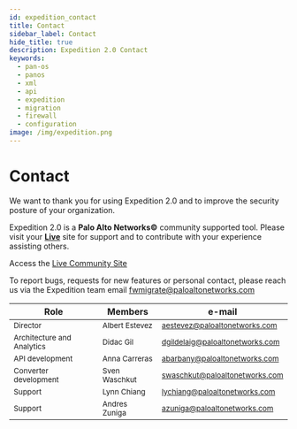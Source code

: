 ```yaml
---
id: expedition_contact
title: Contact
sidebar_label: Contact
hide_title: true
description: Expedition 2.0 Contact
keywords:
  - pan-os
  - panos
  - xml
  - api
  - expedition
  - migration
  - firewall
  - configuration
image: /img/expedition.png
---
```


# Contact
We want to thank you for using Expedition 2.0 and to improve the security posture of your organization.

Expedition 2.0 is a **Palo Alto Networks©** community supported tool. Please visit your <a href="https://live.paloaltonetworks.com/t5/expedition-migration-tool/ct-p/migration_tool">**Live**</a> site for support and to contribute with your
experience assisting others.

Access the <a href="https://live.paloaltonetworks.com/t5/expedition-migration-tool/ct-p/migration_tool"> Live Community Site </a> 

To report bugs, requests for new features or personal contact, please reach us via the Expedition team email <fwmigrate@paloaltonetworks.com>

| Role                                        | Members                        | e-mail                                           |
|---------------------------------------------|--------------------------------|--------------------------------------------------|
|  <small>Director                   </small> | <small>Albert Estevez</small>  | <small><aestevez@paloaltonetworks.com></small>   |
|  <small>Architecture and Analytics </small> | <small>Didac Gil</small>       | <small><dgildelaig@paloaltonetworks.com></small> |
|  <small>API development            </small> | <small>Anna Carreras</small>   | <small><abarbany@paloaltonetworks.com></small>   |
|  <small>Converter development      </small> | <small>Sven Waschkut</small>   | <small><swaschkut@paloaltonetworks.com></small>  |
|  <small>Support                    </small> | <small>Lynn Chiang</small>     | <small><lychiang@paloaltonetworks.com></small>   |
|  <small>Support                    </small> | <small>Andres Zuniga</small>   | <small><azuniga@paloaltonetworks.com></small>    |
